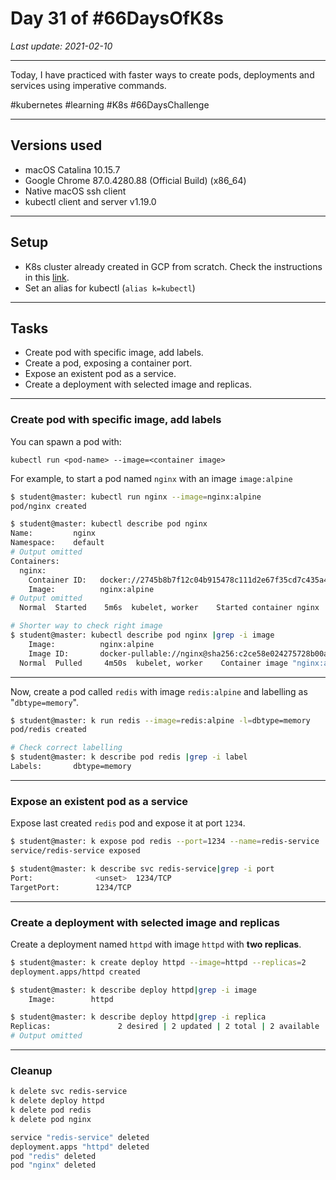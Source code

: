 # Day 31 of #66DaysOfK8s

_Last update: 2021-02-10_

---
Today, I have practiced with faster ways to create pods, deployments and services using imperative commands.

#kubernetes #learning #K8s #66DaysChallenge

---

## Versions used

* macOS Catalina 10.15.7
* Google Chrome 87.0.4280.88 (Official Build) (x86_64)
* Native macOS ssh client
* kubectl client and server v1.19.0

---

## Setup

* K8s cluster already created in GCP from scratch. Check the instructions in this [link](../../week01/day5/README.md).
* Set an alias for kubectl (```alias k=kubectl```)

---

## Tasks

* Create pod with specific image, add labels.
* Create a pod, exposing a container port.
* Expose an existent pod as a service.
* Create a deployment with selected image and replicas.

---

### Create pod with specific image, add labels

You can spawn a pod with:

```
kubectl run <pod-name> --image=<container image>
```

For example, to start a pod named ```nginx``` with an image ```image:alpine```

```bash
$ student@master: kubectl run nginx --image=nginx:alpine
pod/nginx created
```

```bash
$ student@master: kubectl describe pod nginx
Name:         nginx
Namespace:    default
# Output omitted
Containers:
  nginx:
    Container ID:   docker://2745b8b7f12c04b915478c111d2e67f35cd7c435a462a39404a77206c7c5824a
    Image:          nginx:alpine
# Output omitted
  Normal  Started    5m6s  kubelet, worker    Started container nginx
```

```bash
# Shorter way to check right image
$ student@master: kubectl describe pod nginx |grep -i image
    Image:          nginx:alpine
    Image ID:       docker-pullable://nginx@sha256:c2ce58e024275728b00a554ac25628af25c54782865b3487b11c21cafb7fabda
  Normal  Pulled     4m50s  kubelet, worker    Container image "nginx:alpine" already present on machine
```

---

Now, create a pod called ```redis``` with image ```redis:alpine``` and labelling as "```dbtype=memory```".

```bash
$ student@master: k run redis --image=redis:alpine -l=dbtype=memory
pod/redis created
```

```bash
# Check correct labelling
$ student@master: k describe pod redis |grep -i label
Labels:       dbtype=memory
```

---

### Expose an existent pod as a service

Expose last created ```redis``` pod and expose it at port ```1234```.

```bash
$ student@master: k expose pod redis --port=1234 --name=redis-service
service/redis-service exposed
```

```bash
$ student@master: k describe svc redis-service|grep -i port
Port:              <unset>  1234/TCP
TargetPort:        1234/TCP
```

---

### Create a deployment with selected image and replicas

Create a deployment named ```httpd``` with image ```httpd``` with **two replicas**.

```bash
$ student@master: k create deploy httpd --image=httpd --replicas=2
deployment.apps/httpd created
```

```bash
$ student@master: k describe deploy httpd|grep -i image
    Image:        httpd
```

```bash
$ student@master: k describe deploy httpd|grep -i replica
Replicas:               2 desired | 2 updated | 2 total | 2 available | 0 unavailable
# Output omitted
```

---

### Cleanup

```bash
k delete svc redis-service
k delete deploy httpd
k delete pod redis
k delete pod nginx

service "redis-service" deleted
deployment.apps "httpd" deleted
pod "redis" deleted
pod "nginx" deleted
```
